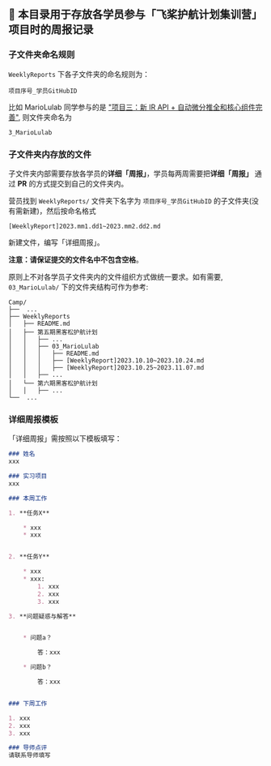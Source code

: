 ## 🌱 本目录用于存放各学员参与「飞桨护航计划集训营」项目时的周报记录

### 子文件夹命名规则
`WeeklyReports` 下各子文件夹的命名规则为：
```
项目序号_学员GitHubID
```

比如 MarioLulab 同学参与的是 ["项目三：新 IR API + 自动微分推全和核心组件完善"](https://github.com/PaddlePaddle/community/blob/master/hackathon/hackathon_5th/%E3%80%90PaddlePaddle%20Hackathon%205th%E3%80%91%E9%A3%9E%E6%A1%A8%E6%8A%A4%E8%88%AA%E8%AE%A1%E5%88%92%E9%9B%86%E8%AE%AD%E8%90%A5%E9%A1%B9%E7%9B%AE%E5%90%88%E9%9B%86.md#%E9%A1%B9%E7%9B%AE%E4%B8%89%E6%96%B0-ir-api--%E8%87%AA%E5%8A%A8%E5%BE%AE%E5%88%86%E6%8E%A8%E5%85%A8%E5%92%8C%E6%A0%B8%E5%BF%83%E7%BB%84%E4%BB%B6%E5%AE%8C%E5%96%84), 则文件夹命名为
```
3_MarioLulab
```

### 子文件夹内存放的文件
子文件夹内部需要存放各学员的**详细「周报」**，学员每两周需要把**详细「周报」** 通过 **PR** 的方式提交到自己的文件夹内。

营员找到 `WeeklyReports/` 文件夹下名字为 `项目序号_学员GitHubID` 的子文件夹(没有需新建)，然后按命名格式 
```
[WeeklyReport]2023.mm1.dd1~2023.mm2.dd2.md 
```
新建文件，编写「详细周报」。

**注意：请保证提交的文件名中不包含空格**。

原则上不对各学员子文件夹内的文件组织方式做统一要求。如有需要, `03_MarioLulab/` 下的文件夹结构可作为参考:
```
Camp/
├──  ...
├── WeeklyReports
│   ├── README.md
│   ├── 第五期黑客松护航计划
│   │   ├── ...
│   │   ├── 03_MarioLulab
│   │   │   ├── README.md
│   │   │   ├── [WeeklyReport]2023.10.10~2023.10.24.md
│   │   │   ├── [WeeklyReport]2023.10.25~2023.11.07.md
│   │   ├── ...
│   └── 第六期黑客松护航计划
│   │   ├── ...
└──  ...
```

### 详细周报模板
「详细周报」需按照以下模板填写：
```markdown
### 姓名
xxx

### 实习项目
xxx

### 本周工作

1. **任务X**

	* xxx
	* xxx


2. **任务Y**

	* xxx
	* xxx:
		1. xxx
		2. xxx
		3. xxx	

3. **问题疑惑与解答**


	* 问题a？

        答：xxx

	* 问题b？

        答：xxx


### 下周工作

1. xxx
2. xxx
3. xxx

### 导师点评
请联系导师填写
```


